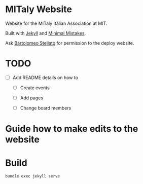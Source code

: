 # MITaly Website

Website for the MITaly Italian Association at MIT.

Built with [Jekyll](https://jekyllrb.com/) and [Minimal Mistakes](https://github.com/mmistakes/minimal-mistakes/).

Ask [Bartolomeo Stellato](bartolomeo.stellato@gmail.com) for permission to the deploy website.

# TODO
- [ ] Add README details on how to
  - [ ] Create events
  - [ ] Add pages
  - [ ] Change board members


# Guide how to make edits to the website


# Build

```
bundle exec jekyll serve
```
